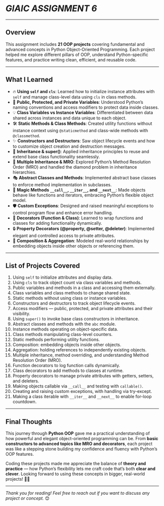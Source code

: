 # ***GIAIC ASSIGNMENT 6***

---

## Overview

This assignment includes **21 OOP projects** covering fundamental and advanced concepts in Python Object-Oriented Programming. Each project helped me explore different pillars of OOP, understand Python-specific features, and practice writing clean, efficient, and reusable code.

---

## What I Learned

- 🔥 **Using `self` and `cls`**: Learned how to initialize instance attributes with `self` and manage class-level data using `cls` in class methods.  
- 🚀 **Public, Protected, and Private Variables**: Understood Python’s naming conventions and access modifiers to protect data inside classes.  
- 💡 **Class Variables vs Instance Variables**: Differentiated between data shared across instances and data unique to each object.  
- 🛠️ **Static Methods & Class Methods**: Created utility functions without instance context using `@staticmethod` and class-wide methods with `@classmethod`.  
- ✨ **Constructors and Destructors**: Saw object lifecycle events and how to customize object creation and destruction messages.  
- 🎯 **Inheritance & super()**: Applied inheritance principles to reuse and extend base class functionality seamlessly.  
- 🔄 **Multiple Inheritance & MRO**: Explored Python’s Method Resolution Order (MRO) and handled the diamond problem in inheritance hierarchies.  
- 🎭 **Abstract Classes and Methods**: Implemented abstract base classes to enforce method implementation in subclasses.  
- 🐍 **Magic Methods `__call__`, `__iter__`, and `__next__`**: Made objects behave like functions and iterators, embracing Python’s flexible object model.  
- 🛡️ **Custom Exceptions**: Designed and raised meaningful exceptions to control program flow and enhance error handling.  
- 🎨 **Decorators (Function & Class)**: Learned to wrap functions and classes for adding functionality dynamically.  
- 🔒 **Property Decorators (@property, @setter, @deleter)**: Implemented elegant and controlled access to private attributes.  
- 🧩 **Composition & Aggregation**: Modeled real-world relationships by embedding objects inside other objects or referencing them.

---

## List of Projects Covered

1. Using `self` to initialize attributes and display data.  
2. Using `cls` to track object count via class variables and methods.  
3. Public variables and methods in a class and accessing them externally.  
4. Class variables and class methods to change shared state.  
5. Static methods without using class or instance variables.  
6. Constructors and destructors to track object lifecycle events.  
7. Access modifiers — public, protected, and private attributes and their visibility.  
8. Using `super()` to invoke base class constructors in inheritance.  
9. Abstract classes and methods with the `abc` module.  
10. Instance methods operating on object-specific data.  
11. Class methods manipulating class-level counters.  
12. Static methods performing utility functions.  
13. Composition: embedding objects inside other objects.  
14. Aggregation: holding references to independently existing objects.  
15. Multiple inheritance, method overriding, and understanding Method Resolution Order (MRO).  
16. Function decorators to log function calls dynamically.  
17. Class decorators to add methods to classes at runtime.  
18. Property decorators to manage private attributes with getters, setters, and deleters.  
19. Making objects callable via `__call__` and testing with `callable()`.  
20. Creating and raising custom exceptions, with handling via try-except.  
21. Making a class iterable with `__iter__` and `__next__` to enable for-loop countdown.

---

## Final Thoughts

This journey through **Python OOP** gave me a practical understanding of how powerful and elegant object-oriented programming can be. From **basic constructors to advanced topics like MRO and decorators**, each project was like a stepping stone building my confidence and fluency with Python’s OOP features. 

Coding these projects made me appreciate the balance of **theory and practice** — how Python’s flexibility lets me craft code that’s both **clear and clever**. Looking forward to using these concepts in bigger, real-world projects! 🚀✨

---

*Thank you for reading! Feel free to reach out if you want to discuss any project or concept.* 😊
